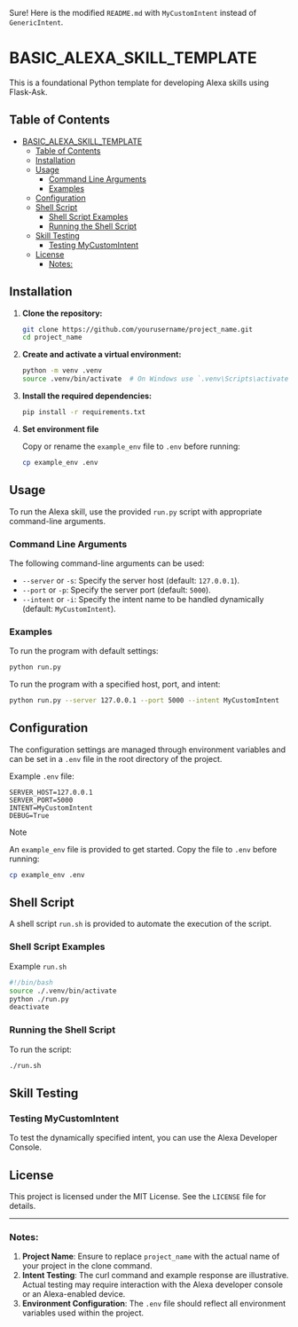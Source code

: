 Sure! Here is the modified `README.md` with `MyCustomIntent` instead of `GenericIntent`.

# BASIC_ALEXA_SKILL_TEMPLATE

This is a foundational Python template for developing Alexa skills using Flask-Ask.

## Table of Contents

- [BASIC\_ALEXA\_SKILL\_TEMPLATE](#basic_alexa_skill_template)
  - [Table of Contents](#table-of-contents)
  - [Installation](#installation)
  - [Usage](#usage)
    - [Command Line Arguments](#command-line-arguments)
    - [Examples](#examples)
  - [Configuration](#configuration)
  - [Shell Script](#shell-script)
    - [Shell Script Examples](#shell-script-examples)
    - [Running the Shell Script](#running-the-shell-script)
  - [Skill Testing](#skill-testing)
    - [Testing MyCustomIntent](#testing-mycustomintent)
  - [License](#license)
    - [Notes:](#notes)

## Installation

1. **Clone the repository:**

    ```bash
    git clone https://github.com/yourusername/project_name.git
    cd project_name
    ```

2. **Create and activate a virtual environment:**

    ```bash
    python -m venv .venv
    source .venv/bin/activate  # On Windows use `.venv\Scripts\activate`
    ```

3. **Install the required dependencies:**

    ```bash
    pip install -r requirements.txt
    ```

4. **Set environment file**

    Copy or rename the `example_env` file to `.env` before running:

    ```bash
    cp example_env .env
    ```

## Usage

To run the Alexa skill, use the provided `run.py` script with appropriate command-line arguments.

### Command Line Arguments

The following command-line arguments can be used:

- `--server` or `-s`: Specify the server host (default: `127.0.0.1`).
- `--port` or `-p`: Specify the server port (default: `5000`).
- `--intent` or `-i`: Specify the intent name to be handled dynamically (default: `MyCustomIntent`).

### Examples

To run the program with default settings:

```bash
python run.py
```

To run the program with a specified host, port, and intent:

```bash
python run.py --server 127.0.0.1 --port 5000 --intent MyCustomIntent
```

## Configuration

The configuration settings are managed through environment variables and can be set in a `.env` file in the root directory of the project. 

Example `.env` file:

``` 
SERVER_HOST=127.0.0.1
SERVER_PORT=5000
INTENT=MyCustomIntent
DEBUG=True
```

> [!NOTE]
> An `example_env` file is provided to get started. Copy the file to `.env` before running:

```bash
cp example_env .env
```

## Shell Script

A shell script `run.sh` is provided to automate the execution of the script.

### Shell Script Examples

Example `run.sh`

```bash
#!/bin/bash
source ./.venv/bin/activate
python ./run.py
deactivate
```

### Running the Shell Script

To run the script:

```bash
./run.sh
```

## Skill Testing

### Testing MyCustomIntent

To test the dynamically specified intent, you can use the Alexa Developer Console. 

## License

This project is licensed under the MIT License. See the `LICENSE` file for details.

---

### Notes:

1. **Project Name**: Ensure to replace `project_name` with the actual name of your project in the clone command.
2. **Intent Testing**: The curl command and example response are illustrative. Actual testing may require interaction with the Alexa developer console or an Alexa-enabled device.
3. **Environment Configuration**: The `.env` file should reflect all environment variables used within the project.
